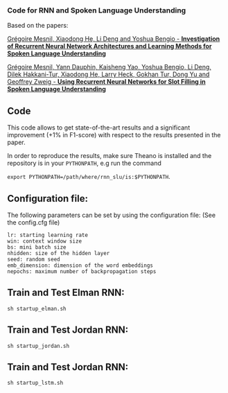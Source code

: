 ### Code for RNN and Spoken Language Understanding

Based on the papers:

[Grégoire Mesnil, Xiaodong He, Li Deng and Yoshua Bengio - **Investigation of Recurrent Neural Network Architectures and Learning Methods for Spoken Language Understanding**](http://www.iro.umontreal.ca/~lisa/pointeurs/RNNSpokenLanguage2013.pdf)

[Grégoire Mesnil, Yann Dauphin, Kaisheng Yao, Yoshua Bengio, Li Deng, Dilek Hakkani-Tur, Xiaodong He, Larry Heck, Gokhan Tur, Dong Yu and Geoffrey Zweig - **Using Recurrent Neural Networks for Slot Filling in Spoken Language Understanding**](http://www.iro.umontreal.ca/~lisa/pointeurs/taslp_RNNSLU_final_doubleColumn.pdf)

## Code

This code allows to get state-of-the-art results and a significant improvement
(+1% in F1-score) with respect to the results presented in the paper.

In order to reproduce the results, make sure Theano is installed and the
repository is in your `PYTHONPATH`, e.g run the command

`export PYTHONPATH=/path/where/rnn_slu/is:$PYTHONPATH`.


Configuration file:
-------------------

The following parameters can be set by using the configuration file: (See the config.cfg file)

```
lr: starting learning rate
win: context window size
bs: mini batch size
nhidden: size of the hidden layer
seed: random seed
emb_dimension: dimension of the word embeddings
nepochs: maximum number of backpropagation steps
```

Train and Test Elman RNN:
-------------------

```
sh startup_elman.sh
```

Train and Test Jordan RNN:
--------------------

```
sh startup_jordan.sh
```

Train and Test Jordan RNN:
--------------------

```
sh startup_lstm.sh
```



